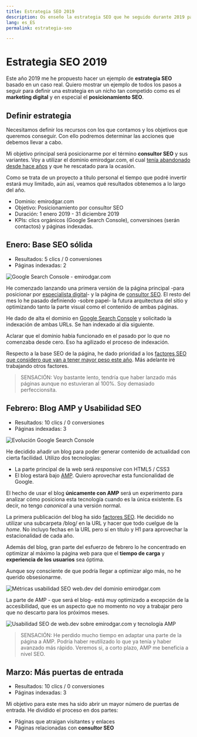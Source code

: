 ```yaml
---
title: Estrategia SEO 2019
description: Os enseño la estrategia SEO que he seguido durante 2019 para posicionarme
lang: es_ES
permalink: estrategia-seo

---
```


# Estrategia SEO 2019

Este año 2019 me he propuesto hacer un ejemplo de **estrategia SEO** basado en un caso real. Quiero mostrar un ejemplo de todos los pasos a seguir para definir una estrategia en un nicho tan competido como es el **marketing digital** y en especial el **posicionamiento SEO**.

## Definir estrategia

Necesitamos definir los recursos con los que contamos y los objetivos que queremos conseguir. Con ello podremos determinar las acciones que debemos llevar a cabo.

Mi objetivo principal será posicionarme por el término **consultor SEO** y sus variantes. Voy a utilizar  el dominio emirodgar.com, el cual [tenía abandonado desde hace años](https://twitter.com/Emirodgar/status/1095273190971113473) y que he rescatado para la ocasión.

Como se trata de un proyecto a título personal el tiempo que podré invertir estará muy limitado, aún así, veamos qué resultados obtenemos a lo largo del año.

- Dominio: emirodgar.com
- Objetivo: Posicionamiento por consultor SEO
- Duración: 1 enero 2019 - 31 diciembre 2019
- KPIs: clics orgánicos (Google Search Console), conversinoes (serán contactos) y páginas indexadas.

## Enero: Base SEO sólida
 
 - Resultados: 5 clics / 0 conversiones
 - Páginas indexadas: 2

![Google Search Console - emirodgar.com ](https://i.imgur.com/7ce2kiB.png)

He comenzado lanzando una primera versión de la página principal -para posicionar por [especialista digital](https://emirodgar.com)- y la página de [consultor SEO](/consultor-seo/). El resto del mes lo he pasado definiendo -sobre papel- la futura arquitectura del sitio y optimizando tanto la parte visual como el contenido de ambas páginas.

He dado de alta el dominio en [Google Search Console](https://search.google.com/search-console) y solicitado la indexación de ambas URLs. Se han indexado al día siguiente.

Aclarar que el dominio había funcionado en el pasado por lo que no comenzaba desde cero. Eso ha agilizado el proceso de indexación.

Respecto a la base SEO de la página, he dado prioridad a los [factores SEO que considero que van a tener mayor peso este año](factores-seo).  Más adelante iré trabajando otros factores.

>SENSACIÓN: Voy bastante lento, tendría que haber lanzado más páginas aunque no estuvieran al 100%. Soy demasiado perfeccionsita.

## Febrero: Blog AMP y Usabilidad SEO
 
 - Resultados: 10 clics / 0 conversiones
 - Páginas indexadas: 3

![Evolución Google Search Console](https://i.imgur.com/MVStSCU.png)

He decidido añadir un blog para poder generar contenido de actualidad con cierta facilidad. Utilizo dos tecnologías: 

- La parte principal de la web será *responsive* con HTML5 / CSS3
- El blog estará bajo [AMP](https://www.ampproject.org). Quiero aprovechar esta funcionalidad de Google.

El hecho de usar el blog **únicamente con AMP** será un experimento para analizar cómo posiciona esta tecnología cuando es la única existente. Es decir, no tengo *canonical* a una versión normal.

La primera publicación del blog ha sido [factores SEO](/factores-seo). He decidido no utilizar una subcarpeta /blog/ en la URL y hacer que todo cuelgue de la *home*. No incluyo fechas en la URL pero sí en título y H1 para aprovechar la estacionalidad de cada año.

Además del blog, gran parte del esfuerzo de febrero lo he concentrado en optimizar al máximo la página web para que el **tiempo de carga** y **experiencia de los usuarios** sea óptima.

Aunque soy consciente de que podría llegar a optimizar algo más, no he querido obsesionarme.

![Métricas usabilidad SEO web.dev del dominio emirodgar.com](https://i.imgur.com/5sI2ybv.png)

La parte de AMP - que será el blog- está muy optimizado a excepción de la accesibilidad, que es un aspecto que no momento no voy a trabajar pero que no descarto para los próximos meses. 

![Usabilidad SEO de web.dev sobre emirodgar.com y tecnología AMP](https://i.imgur.com/tcDllgb.png)

> SENSACIÓN: He perdido mucho tiempo en adaptar una parte de la página a AMP. Podría haber reutilizado lo que ya tenía y haber avanzado más rápido. Veremos si, a corto plazo, AMP me beneficia a nivel SEO. 

## Marzo: Más puertas de entrada
 
 - Resultados: 10 clics / 0 conversiones
 - Páginas indexadas: 3

Mi objetivo para este mes ha sido abrir un mayor número de puertas de entrada. He dividido el proceso en dos partes:

- Páginas que atraigan visitantes y enlaces
- Páginas relacionadas con **consultor SEO**
<!--stackedit_data:
eyJoaXN0b3J5IjpbMTY0MzM4MDc4NSwtMTY0NzMzMjczOCwxMD
E5ODU1NzAwLC0xNjg4OTgyMzIxLC0xNjQwNzA1MDcxLDIxMjc2
NTA0NTksLTk1NTk1ODA1LC0yMTYzNTUxMDEsLTQyNDczMDM3MS
wxMzQ3ODk1ODEsLTQ5MTUzMDYwNSwtMTAxODU3MzI5OCwtMTg0
NTU0NDM0OCwtNTE4MzQ4MjAyLC0xOTg0NTQ3MzM5LC01ODAwMz
Q4NTUsLTE2NjY1NTc2NDBdfQ==
-->